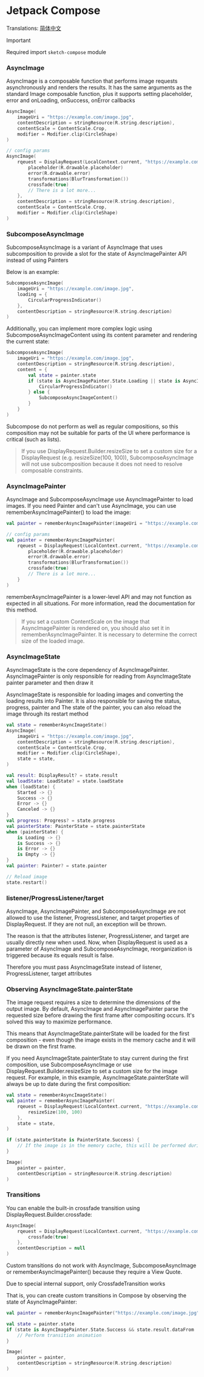# Jetpack Compose

Translations: [简体中文](jetpack_compose_zh.md)

> [!IMPORTANT]
> Required import `sketch-compose` module

### AsyncImage

AsyncImage is a composable function that performs image requests asynchronously and renders the
results. It has the same arguments as the standard Image composable function, plus it supports
setting placeholder, error and onLoading, onSuccess, onError callbacks

```kotlin
AsyncImage(
    imageUri = "https://example.com/image.jpg",
    contentDescription = stringResource(R.string.description),
    contentScale = ContentScale.Crop,
    modifier = Modifier.clip(CircleShape)
)

// config params
AsyncImage(
    rqeuest = DisplayRequest(LocalContext.current, "https://example.com/image.jpg") {
        placeholder(R.drawable.placeholder)
        error(R.drawable.error)
        transformations(BlurTransformation())
        crossfade(true)
        // There is a lot more...
    },
    contentDescription = stringResource(R.string.description),
    contentScale = ContentScale.Crop,
    modifier = Modifier.clip(CircleShape)
)
```

### SubcomposeAsyncImage

SubcomposeAsyncImage is a variant of AsyncImage that uses subcomposition to provide a slot for the
state of AsyncImagePainter API instead of using Painters

Below is an example:

```kotlin
SubcomposeAsyncImage(
    imageUri = "https://example.com/image.jpg",
    loading = {
        CircularProgressIndicator()
    },
    contentDescription = stringResource(R.string.description)
)
```

Additionally, you can implement more complex logic using SubcomposeAsyncImageContent using its
content parameter and rendering the current state:

```kotlin
SubcomposeAsyncImage(
    imageUri = "https://example.com/image.jpg",
    contentDescription = stringResource(R.string.description),
    content = {
        val state = painter.state
        if (state is AsyncImagePainter.State.Loading || state is AsyncImagePainter.State.Error) {
            CircularProgressIndicator()
        } else {
            SubcomposeAsyncImageContent()
        }
    }
)
```

Subcompose do not perform as well as regular compositions, so this composition may not be suitable
for parts of the UI where performance is critical (such as lists).

> If you use DisplayRequest.Builder.resizeSize to set a custom size for a DisplayRequest (e.g.
> resizeSize(100, 100)), SubcomposeAsyncImage will not use subcomposition because it does not need
> to
> resolve composable constraints.

### AsyncImagePainter

AsyncImage and SubcomposeAsyncImage use AsyncImagePainter to load images. If you need Painter and
can't use AsyncImage, you can use rememberAsyncImagePainter() to load the image:

```kotlin
val painter = rememberAsyncImagePainter(imageUri = "https://example.com/image.jpg")

// config params
val painter = rememberAsyncImagePainter(
    rqeuest = DisplayRequest(LocalContext.current, "https://example.com/image.jpg") {
        placeholder(R.drawable.placeholder)
        error(R.drawable.error)
        transformations(BlurTransformation())
        crossfade(true)
        // There is a lot more...
    }
)
```

rememberAsyncImagePainter is a lower-level API and may not function as expected in all situations.
For more information, read the documentation for this method.

> If you set a custom ContentScale on the image that AsyncImagePainter is rendered on, you should
> also set it in rememberAsyncImagePainter. It is necessary to determine the correct size of the
> loaded image.

### AsyncImageState

AsyncImageState is the core dependency of AsyncImagePainter. AsyncImagePainter is only responsible
for reading from AsyncImageState
painter parameter and then draw it

AsyncImageState is responsible for loading images and converting the loading results into Painter.
It is also responsible for saving the status, progress, painter and
The state of the painter, you can also reload the image through its restart method

```kotlin
val state = rememberAsyncImageState()
AsyncImage(
    imageUri = "https://example.com/image.jpg",
    contentDescription = stringResource(R.string.description),
    contentScale = ContentScale.Crop,
    modifier = Modifier.clip(CircleShape),
    state = state,
)

val result: DisplayResult? = state.result
val loadState: LoadState? = state.loadState
when (loadState) {
    Started -> {}
    Success -> {}
    Error -> {}
    Canceled -> {}
}
val progress: Progress? = state.progress
val painterState: PainterState = state.painterState
when (painterState) {
    is Loading -> {}
    is Success -> {}
    is Error -> {}
    is Empty -> {}
}
val painter: Painter? = state.painter

// Reload image
state.restart()
```

### listener/ProgressListener/target

AsyncImage, AsyncImagePainter, and SubcomposeAsyncImage are not allowed to use the listener,
ProgressListener, and target properties of DisplayRequest. If they are not null, an exception will
be thrown.

The reason is that the attributes listener, ProgressListener, and target are usually directly new
when used. Now, when DisplayRequest is used as a parameter of AsyncImage and SubcomposeAsyncImage,
reorganization is triggered because its equals result is false.

Therefore you must pass AsyncImageState instead of listener, ProgressListener, target attributes

### Observing AsyncImageState.painterState

The image request requires a size to determine the dimensions of the output image. By default,
AsyncImage and AsyncImagePainter parse the requested size before drawing the first frame after
compositing occurs. It's solved this way to maximize performance.

This means that AsyncImageState.painterState will be loaded for the first composition - even though
the image exists in the memory cache and it will be drawn on the first frame.

If you need AsyncImageState.painterState to stay current during the first composition, use
SubcomposeAsyncImage or use DisplayRequest.Builder.resizeSize to set a custom size for the image
request. For example, in this example, AsyncImageState.painterState will always be up to date during
the first composition:

```kotlin
val state = rememberAsyncImageState()
val painter = rememberAsyncImagePainter(
    rqeuest = DisplayRequest(LocalContext.current, "https://example.com/image.jpg") {
        resizeSize(100, 100)
    },
    state = state,
)

if (state.painterState is PainterState.Success) {
    // If the image is in the memory cache, this will be performed during the first composition.
}

Image(
    painter = painter,
    contentDescription = stringResource(R.string.description)
)
```

### Transitions

You can enable the built-in crossfade transition using DisplayRequest.Builder.crossfade:

```kotlin
AsyncImage(
    rqeuest = DisplayRequest(LocalContext.current, "https://example.com/image.jpg") {
        crossfade(true)
    },
    contentDescription = null
)
```

Custom transitions do not work with AsyncImage, SubcomposeAsyncImage or rememberAsyncImagePainter()
because they require a View Quote.

Due to special internal support, only CrossfadeTransition works

That is, you can create custom transitions in Compose by observing the state of AsyncImagePainter:

```kotlin
val painter = rememberAsyncImagePainter("https://example.com/image.jpg")

val state = painter.state
if (state is AsyncImagePainter.State.Success && state.result.dataFrom != DataFrom.MEMORY_CACHE) {
    // Perform transition animation
}

Image(
    painter = painter,
    contentDescription = stringResource(R.string.description)
)
```